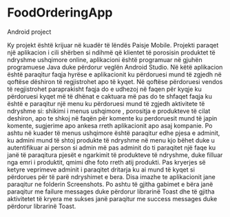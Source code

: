 # FoodOrderingApp
Android project

Ky projekt është krijuar në kuadër të lëndës Paisje Mobile. Projekti paraqet një aplikacion i cili shërben si ndihmë që klientet të porosisin produktet të ndryshme ushqimore online, aplikacioni është programuar në gjuhën programuese Java duke përdorur veglën Android Studio. Në këtë aplikacion është paraqitur faqja hyrëse e aplikacionit ku përdoruesi mund të zgjedh në qoftëse dëshiron të regjistrohet apo të kyqet. Në qoftëse përdoruesi vendos të regjistrohet paraprakisht faqja do e udhezoj në faqen për kyqje ku përdoruesi kyqet më të dhënat e caktuara më pas do te shfaqet faqja ku është e paraqitur një menu ku përdoruesi mund të zgjedh aktivitete të ndryshme si: shikimi i menus ushqimore , porositja e produkteve të cilat deshiron, apo te shkoj në faqën për komente ku perdoruesit mund të japin komente, sugjerime apo ankesa  rreth aplikacionit apo asaj kompanie. Po ashtu në kuader të menus ushqimore është paraqitur edhe pjesa e adminit, ku admini mund të shtoj produkte të ndryshme në menu kjo bëhet duke u autentifikuar ai person si admin më pas adminit do ti paraqitet një faqe ku janë të paraqitura pjesët e ngarkimit të produkteve të ndryshme, duke filluar nga emri i produktit, qmimi dhe foto rreth atij produkti. Pas kryerjes së ketyre veprimeve adminit i paraqitet dritarja ku ai mund të kyqet si përdorues për të parë ndryshimet e bera. Disa imazhe te aplikacionit jane paraqitur ne folderin Screenshots. Po ashtu të gjitha gabimet e bëra janë paraqitur me failure messages duke përdorur librarinë Toast dhe të gjitha aktivitetet të kryera me sukses janë paraqitur me success messages duke përdorur librarinë Toast.
